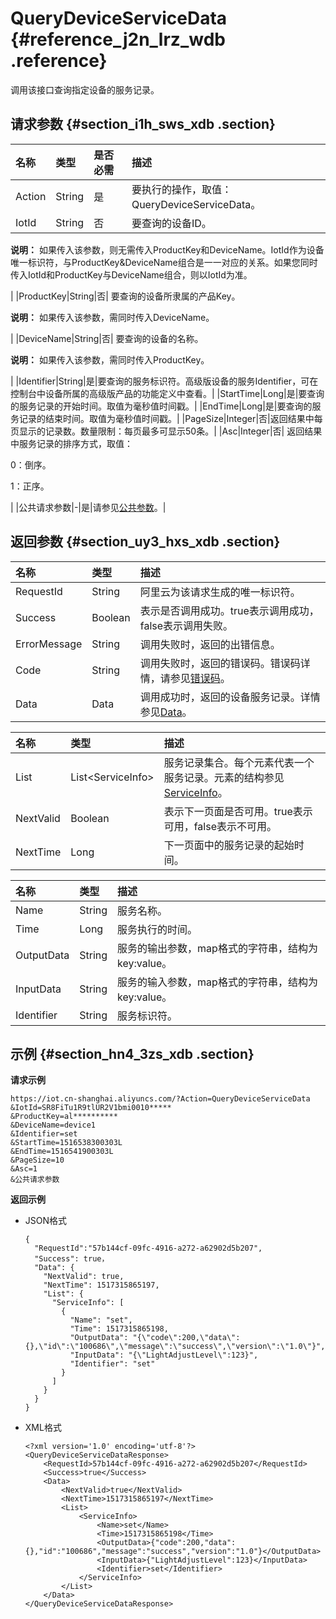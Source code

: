 # QueryDeviceServiceData {#reference_j2n_lrz_wdb .reference}

调用该接口查询指定设备的服务记录。

## 请求参数 {#section_i1h_sws_xdb .section}

|名称|类型|是否必需|描述|
|:-|:-|:---|:-|
|Action|String|是|要执行的操作，取值：QueryDeviceServiceData。|
|IotId|String|否| 要查询的设备ID。

 **说明：** 如果传入该参数，则无需传入ProductKey和DeviceName。IotId作为设备唯一标识符，与ProductKey&DeviceName组合是一一对应的关系。如果您同时传入IotId和ProductKey与DeviceName组合，则以IotId为准。

 |
|ProductKey|String|否| 要查询的设备所隶属的产品Key。

 **说明：** 如果传入该参数，需同时传入DeviceName。

 |
|DeviceName|String|否| 要查询的设备的名称。

 **说明：** 如果传入该参数，需同时传入ProductKey。

 |
|Identifier|String|是|要查询的服务标识符。高级版设备的服务Identifier，可在控制台中设备所属的高级版产品的功能定义中查看。|
|StartTime|Long|是|要查询的服务记录的开始时间。取值为毫秒值时间戳。|
|EndTime|Long|是|要查询的服务记录的结束时间。取值为毫秒值时间戳。|
|PageSize|Integer|否|返回结果中每页显示的记录数。数量限制：每页最多可显示50条。|
|Asc|Integer|否| 返回结果中服务记录的排序方式，取值：

 0：倒序。

 1：正序。

 |
|公共请求参数|-|是|请参见[公共参数](intl.zh-CN/云端开发指南/云端API参考/公共参数.md#)。|

## 返回参数 {#section_uy3_hxs_xdb .section}

|名称|类型|描述|
|:-|:-|:-|
|RequestId|String|阿里云为该请求生成的唯一标识符。|
|Success|Boolean|表示是否调用成功。true表示调用成功，false表示调用失败。|
|ErrorMessage|String|调用失败时，返回的出错信息。|
|Code|String|调用失败时，返回的错误码。错误码详情，请参见[错误码](intl.zh-CN/云端开发指南/云端API参考/错误码.md#)。|
|Data|Data|调用成功时，返回的设备服务记录。详情参见[Data](#table_sdc_597r_xdb)。|

|名称|类型|描述|
|:-|:-|:-|
|List|List<ServiceInfo\>|服务记录集合。每个元素代表一个服务记录。元素的结构参见[ServiceInfo](#table_o4z_bys_xdb)。|
|NextValid|Boolean|表示下一页面是否可用。true表示可用，false表示不可用。|
|NextTime|Long|下一页面中的服务记录的起始时间。|

|名称|类型|描述|
|:-|:-|:-|
|Name|String|服务名称。|
|Time|Long|服务执行的时间。|
|OutputData|String|服务的输出参数，map格式的字符串，结构为 key:value。|
|InputData|String|服务的输入参数，map格式的字符串，结构为 key:value。|
|Identifier|String|服务标识符。|

## 示例 {#section_hn4_3zs_xdb .section}

**请求示例**

```
https://iot.cn-shanghai.aliyuncs.com/?Action=QueryDeviceServiceData
&IotId=SR8FiTu1R9tlUR2V1bmi0010*****
&ProductKey=al**********
&DeviceName=device1
&Identifier=set
&StartTime=1516538300303L
&EndTime=1516541900303L
&PageSize=10
&Asc=1
&公共请求参数
```

**返回示例**

-   JSON格式

    ```
    {
      "RequestId":"57b144cf-09fc-4916-a272-a62902d5b207",
      "Success": true，
      "Data": {
        "NextValid": true,
        "NextTime": 1517315865197,
        "List": {
          "ServiceInfo": [
            {
              "Name": "set",
              "Time": 1517315865198,
              "OutputData": "{\"code\":200,\"data\":{},\"id\":\"100686\",\"message\":\"success\",\"version\":\"1.0\"}",
              "InputData": "{\"LightAdjustLevel\":123}",
              "Identifier": "set"
            }
          ]
        }
      }
    }
    ```

-   XML格式

    ```
    <?xml version='1.0' encoding='utf-8'?>
    <QueryDeviceServiceDataResponse>
        <RequestId>57b144cf-09fc-4916-a272-a62902d5b207</RequestId>
        <Success>true</Success>
        <Data>
            <NextValid>true</NextValid>
            <NextTime>1517315865197</NextTime>
            <List>
                <ServiceInfo>
                    <Name>set</Name>
                    <Time>1517315865198</Time>
                    <OutputData>{"code":200,"data":{},"id":"100686","message":"success","version":"1.0"}</OutputData>
                    <InputData>{"LightAdjustLevel":123}</InputData>
                    <Identifier>set</Identifier>
                </ServiceInfo>
            </List>
        </Data>
    </QueryDeviceServiceDataResponse>
    ```


